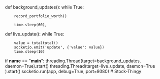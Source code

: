 def background_updates():
    while True:
        
        record_portfolio_worth()
        
        time.sleep(60),
def live_update():
    while True:

        value = totaltotal()        
        socketio.emit('update', {'value': value})
        time.sleep(10)

if __name__ == "__main__":
    threading.Thread(target=background_updates, daemon=True).start()
    threading.Thread(target=live_update, daemon=True ).start()
    socketio.run(app, debug=True, port=8080)
    # Stock-Thingy
